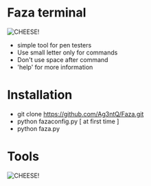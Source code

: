 # Faza terminal
![CHEESE!]("faza.jpg")
-  simple  tool for pen testers
- Use small letter only for commands
- Don't use space after command
- 'help' for more information

# Installation
- git clone https://github.com/Ag3ntQ/Faza.git
- python fazaconfig.py [ at first time ]
- python faza.py

# Tools
![CHEESE!]("toolimg.jpg")

